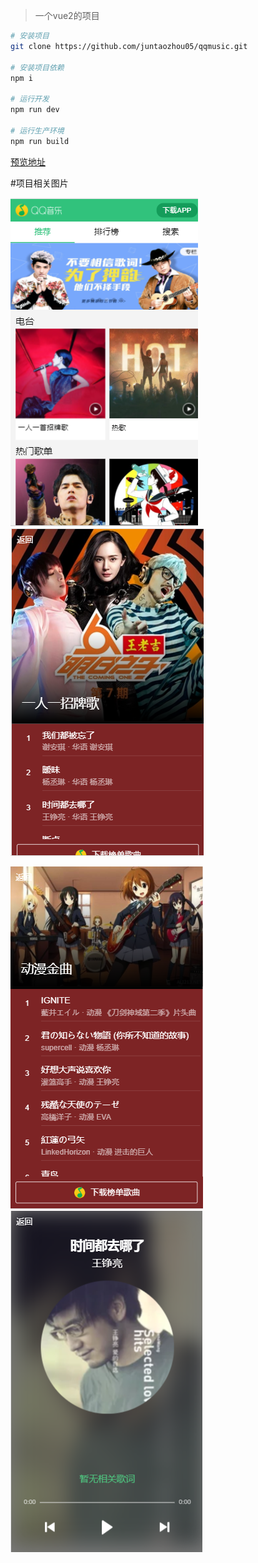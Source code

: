 
>一个vue2的项目 


``` bash
# 安装项目
git clone https://github.com/juntaozhou05/qqmusic.git

# 安装项目依赖
npm i

# 运行开发
npm run dev

# 运行生产环境
npm run build
```

[预览地址](http://www.juntaozhou.cn/music/#/recom)

#项目相关图片


![img](1.png)  ![img](2.png)

![img](3.png)  ![img](4.png)
